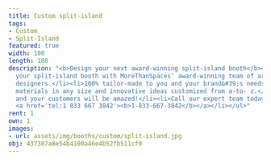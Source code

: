 ```yaml
---
title: Custom split-island
tags:
- Custom
- Split-Island
featured: true
width: 100
length: 100
description: "<b>Design your next award-winning split-island booth</b><ul><li>Create
  your split-island booth with MoreThanSpaces’ award-winning team of architects and
  designers.</li><li>100% tailor-made to you and your brand&#39;s needs.</li><li>State-of-the-art
  materials in any size and innovative ideas customized from a-to- z.</li><li>You
  and your customers will be amazed!</li><li>Call our expert team today for a quote:
  <a href='tel:1 833 667 3842'><b>1-833-667-3842</b></a></li></ul>"
rent: 1
own: 1
images:
- url: assets/img/booths/custom/split-island.jpg
obj: 437387a8e54b4100a46e4b52fb511cf0
---
```


